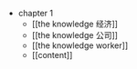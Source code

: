 - chapter 1
	- [[the knowledge  经济]]
	- [[the knowledge  公司]]
	- [[the knowledge worker]]
	- [[content]]